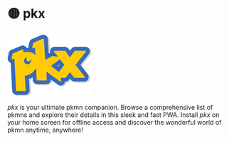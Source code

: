 # 🟡 pkx

![pkx](/public/pkx.png)

*pkx* is your ultimate pkmn companion. Browse a comprehensive list of pkmns and explore their details in this sleek and fast PWA. Install *pkx* on your home screen for offline access and discover the wonderful world of pkmn anytime, anywhere!
